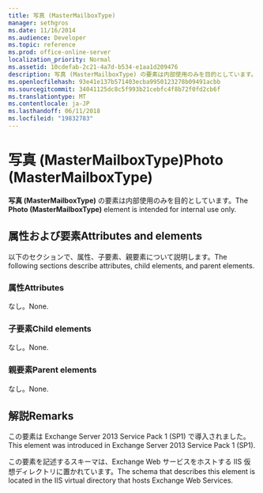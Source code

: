 ```yaml
---
title: 写真 (MasterMailboxType)
manager: sethgros
ms.date: 11/16/2014
ms.audience: Developer
ms.topic: reference
ms.prod: office-online-server
localization_priority: Normal
ms.assetid: 10cdefab-2c21-4a7d-b534-e1aa1d209476
description: 写真 (MasterMailboxType) の要素は内部使用のみを目的としています。
ms.openlocfilehash: 93e41e137b571403ecba9950123278b09491acbb
ms.sourcegitcommit: 34041125dc8c5f993b21cebfc4f8b72f0fd2cb6f
ms.translationtype: MT
ms.contentlocale: ja-JP
ms.lasthandoff: 06/11/2018
ms.locfileid: "19832783"
---
```

# <a name="photo-mastermailboxtype"></a><span data-ttu-id="4ee4a-103">写真 (MasterMailboxType)</span><span class="sxs-lookup"><span data-stu-id="4ee4a-103">Photo (MasterMailboxType)</span></span>

<span data-ttu-id="4ee4a-104">**写真 (MasterMailboxType)** の要素は内部使用のみを目的としています。</span><span class="sxs-lookup"><span data-stu-id="4ee4a-104">The **Photo (MasterMailboxType)** element is intended for internal use only.</span></span> 

## <a name="attributes-and-elements"></a><span data-ttu-id="4ee4a-105">属性および要素</span><span class="sxs-lookup"><span data-stu-id="4ee4a-105">Attributes and elements</span></span>

<span data-ttu-id="4ee4a-106">以下のセクションで、属性、子要素、親要素について説明します。</span><span class="sxs-lookup"><span data-stu-id="4ee4a-106">The following sections describe attributes, child elements, and parent elements.</span></span>
  
### <a name="attributes"></a><span data-ttu-id="4ee4a-107">属性</span><span class="sxs-lookup"><span data-stu-id="4ee4a-107">Attributes</span></span>

<span data-ttu-id="4ee4a-108">なし。</span><span class="sxs-lookup"><span data-stu-id="4ee4a-108">None.</span></span>
  
### <a name="child-elements"></a><span data-ttu-id="4ee4a-109">子要素</span><span class="sxs-lookup"><span data-stu-id="4ee4a-109">Child elements</span></span>

<span data-ttu-id="4ee4a-110">なし。</span><span class="sxs-lookup"><span data-stu-id="4ee4a-110">None.</span></span>
  
### <a name="parent-elements"></a><span data-ttu-id="4ee4a-111">親要素</span><span class="sxs-lookup"><span data-stu-id="4ee4a-111">Parent elements</span></span>

<span data-ttu-id="4ee4a-112">なし。</span><span class="sxs-lookup"><span data-stu-id="4ee4a-112">None.</span></span>
  
## <a name="remarks"></a><span data-ttu-id="4ee4a-113">解説</span><span class="sxs-lookup"><span data-stu-id="4ee4a-113">Remarks</span></span>

<span data-ttu-id="4ee4a-114">この要素は Exchange Server 2013 Service Pack 1 (SP1) で導入されました。</span><span class="sxs-lookup"><span data-stu-id="4ee4a-114">This element was introduced in Exchange Server 2013 Service Pack 1 (SP1).</span></span>
  
<span data-ttu-id="4ee4a-115">この要素を記述するスキーマは、Exchange Web サービスをホストする IIS 仮想ディレクトリに置かれています。</span><span class="sxs-lookup"><span data-stu-id="4ee4a-115">The schema that describes this element is located in the IIS virtual directory that hosts Exchange Web Services.</span></span>
  

